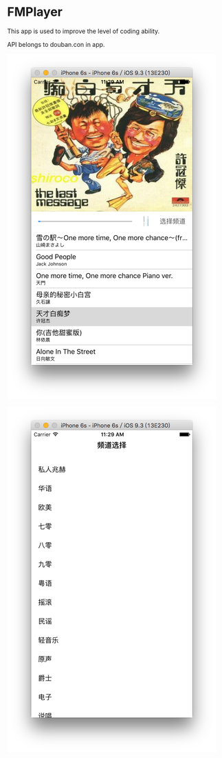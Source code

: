 # FMPlayer

This app is used to improve the level of coding ability.

API belongs to douban.con in app.

![image](https://github.com/stan-chuk/FMPlayer/raw/master/Screenshots/01.png)

![image](https://github.com/stan-chuk/FMPlayer/raw/master/Screenshots/02.png)